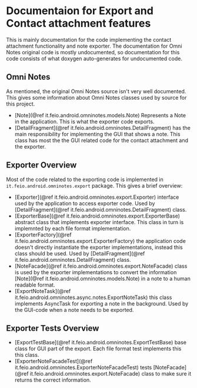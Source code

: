 # Documentaion for Export and Contact attachment features

This is mainly documentation for the code implementing the contact attachment functionality and note exporter. The documentation for Omni Notes original code is mostly undocumented, so documentation for this code consists of what doxygen auto-generates for undocumented code.

## Omni Notes

As mentioned, the original Omni Notes source isn't very well documented. This gives some information about Omni Notes classes used by source for this project.

- [Note](@ref it.feio.android.omninotes.models.Note) Represents a Note in the application. This is what the exporter code exports.
- [DetailFragment](@ref it.feio.android.omninotes.DetailFragment) has the main responsibility for implementing the GUI that shows a note. This class has most the the GUI related code for the contact attachment and the exporter.

## Exporter Overview

Most of the code related to the exporting code is implemented in `it.feio.android.omninotes.export` package. This gives a brief overview:

- [Exporter](@ref it.feio.android.omninotes.export.Exporter) interface used by the application to access exporter code. Used by [DetailFragment](@ref it.feio.android.omninotes.DetailFragment) class.
- [ExporterBase](@ref it.feio.android.omninotes.export.ExporterBase) abstract class that implements exporter interface. This class in turn is implemnted by each file format implementation.
- [ExporterFactory](@ref it.feio.android.omninotes.export.ExporterFactory) the application code doesn't directly instantiate the exporter implementations, instead this class should be used. Used by [DetailFragment](@ref it.feio.android.omninotes.DetailFragment) class.
- [NoteFacade](@ref it.feio.android.omninotes.export.NoteFacade) class is used by the exporter implementations to convert the information [Note](@ref it.feio.android.omninotes.models.Note) in a note to a human readable format.
- [ExportNoteTask](@ref it.feio.android.omninotes.async.notes.ExportNoteTask) this class implements AsyncTask for exporting a note in the background. Used by the GUI-code when a note needs to be exported.

## Exporter Tests Overview

- [ExportTestBase](@ref it.feio.android.omninotes.ExportTestBase) base class for GUI part of the export. Each file format test implements this this class.
- [ExporterNoteFacadeTest](@ref it.feio.android.omninotes.ExporterNoteFacadeTest) tests [NoteFacade](@ref it.feio.android.omninotes.export.NoteFacade) class to make sure it returns the correct information.
